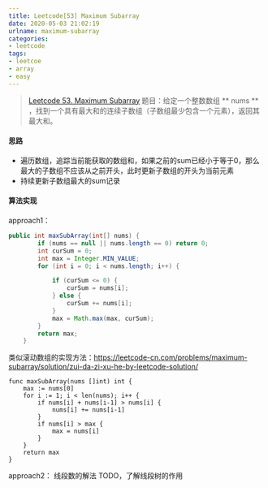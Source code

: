 ```yaml
---
title: Leetcode[53] Maximum Subarray
date: 2020-05-03 21:02:19
urlname: maximum-subarray
categories:
- leetcode
tags:
- leetcoe
- array
- easy
---
```

>[Leetcode 53. Maximum Subarray](https://leetcode.com/problems/maximum-subarray/)
题目：给定一个整数数组 ** nums ** ，找到一个具有最大和的连续子数组（子数组最少包含一个元素），返回其最大和。

<!--more-->

#### 思路
- 遍历数组，追踪当前能获取的数组和，如果之前的sum已经小于等于0，那么最大的子数组不应该从之前开头，此时更新子数组的开头为当前元素
- 持续更新子数组最大的sum记录

#### 算法实现
approach1：
```java
public int maxSubArray(int[] nums) {
        if (nums == null || nums.length == 0) return 0;
        int curSum = 0;
        int max = Integer.MIN_VALUE;
        for (int i = 0; i < nums.length; i++) {

            if (curSum <= 0) {
                curSum = nums[i];
            } else {
                curSum += nums[i];
            }
            max = Math.max(max, curSum);
        }
        return max;
    }
```
类似滚动数组的实现方法：https://leetcode-cn.com/problems/maximum-subarray/solution/zui-da-zi-xu-he-by-leetcode-solution/
```golang
func maxSubArray(nums []int) int {
    max := nums[0]
    for i := 1; i < len(nums); i++ {
        if nums[i] + nums[i-1] > nums[i] {
            nums[i] += nums[i-1]
        }
        if nums[i] > max {
            max = nums[i]
        }
    }
    return max
}
```

approach2：
线段数的解法 TODO，了解线段树的作用


